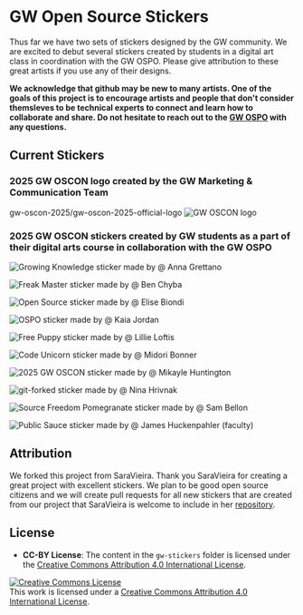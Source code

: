 # GW Open Source Stickers

Thus far we have two sets of stickers designed by the GW community.  We are excited to debut several stickers created by students in a digital art class in coordination with the GW OSPO.  Please give attribution to these great artists if you use any of their designs.

**We acknowledge that github may be new to many artists.  One of the goals of this project is to encourage artists and people that don't consider themsleves to be technical experts to connect and learn how to collaborate and share.  Do not hesitate to reach out to the [GW OSPO](ospo@gwu.edu) with any questions.**

## Current Stickers

### 2025 GW OSCON logo created by the GW Marketing & Communication Team

gw-oscon-2025/gw-oscon-2025-official-logo
![GW OSCON logo](./gw-oscon-2025/gw-oscon-2025-official-logo/GW__OSCON_horizontal_full-color.png)

### 2025 GW OSCON stickers created by GW students as a part of their digital arts course in collaboration with the GW OSPO

![Growing Knowledge sticker made by @ Anna Grettano](./gw-oscon-2025/OSCON-2025-student-stickers/Anna-Grettano/Anna-2inX2in-CIRCLE.jpg)

![Freak Master sticker made by @ Ben Chyba](./gw-oscon-2025/OSCON-2025-student-stickers/Ben-Chyba/Ben-2inX2in-SQ.jpg)

![Open Source sticker made by @ Elise Biondi](./gw-oscon-2025/OSCON-2025-student-stickers/Elise-Biondi/Elise-2inX2in-CIRCLE.jpg)

![OSPO sticker made by @ Kaia Jordan](./gw-oscon-2025/OSCON-2025-student-stickers/Kaia-Jordan/Kaia-2inX2in-SQ.jpg)

![Free Puppy sticker made by @ Lillie Loftis](./gw-oscon-2025/OSCON-2025-student-stickers/Lillie-Loftis/Lillie-2inX2in-CIRCLE.jpg)

![Code Unicorn sticker made by @ Midori Bonner](./gw-oscon-2025/OSCON-2025-student-stickers/Midori-Bonner/Midori-2x2-SQUARE.jpg.jpg)

![2025 GW OSCON sticker made by @ Mikayle Huntington](./gw-oscon-2025/OSCON-2025-student-stickers/Mikayle-Huntington/Mikayle-3inX4"-RECT.jpg)

![git-forked sticker made by @ Nina Hrivnak](./gw-oscon-2025/OSCON-2025-student-stickers/Nina-Hrivnak/Nina-2inX2in-SQUARE.jpg)

![Source Freedom Pomegranate sticker made by @ Sam Bellon](./gw-oscon-2025/OSCON-2025-student-stickers/Sam-Bellon/Sam-2inX2in-SQ.jpg)

![Public Sauce sticker made by @ James Huckenpahler](./gw-oscon-2025/OSCON-2025-student-stickers/James-Huckenpahler/James-4x6-rect.jpg) (faculty)


## Attribution

We forked this project from SaraVieira.  Thank you SaraVieira for creating a great project with excellent stickers.  We plan to be good open source citizens and we will create pull requests for all new stickers that are created from our project that SaraVieira is welcome to include in her [repository](https://github.com/SaraVieira/open-source-stickers).

## License

- **CC-BY License**: The content in the `gw-stickers` folder is licensed under the [Creative Commons Attribution 4.0 International License](https://creativecommons.org/licenses/by/4.0/).

<a rel="license" href="http://creativecommons.org/licenses/by/4.0/"><img alt="Creative Commons License" style="border-width:0" src="https://i.creativecommons.org/l/by/4.0/80x15.png" /></a><br />This work is licensed under a <a rel="license" href="http://creativecommons.org/licenses/by/4.0/">Creative Commons Attribution 4.0 International License</a>.
